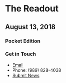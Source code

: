# The Readout

## August 13, 2018
### Pocket Edition



### Get in Touch
* [Email](mailto:editor@midmichiganjournal.com)
* Phone: (989) 828-4038
* [Submit News](http://midmichiganjournal.com/post-a-story)









